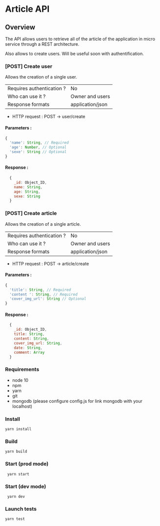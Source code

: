 # Article API

## Overview
The API allows users to retrieve all of the article of the application in micro service through a REST architecture.

Also allows to create users. Will be useful soon with authentification.

### [POST] Create user
Allows the creation of a single user.

|                            |                  |
|----------------------------|------------------|
| Requires authentication ?  | No               |
| Who can use it ?           | Owner and users  |
| Response formats           | application/json |

* HTTP request : POST → user/create

#### Parameters :
```javascript
{
  'name': String, // Required
  'age': Number, // Optional
  'sexe': String // Optional
}
```

#### Response :
```javascript
  {
    _id: Object_ID,
    name: String,
    age: String,
    sexe: String
  }
```

### [POST] Create article
Allows the creation of a single article.

|                            |                  |
|----------------------------|------------------|
| Requires authentication ?  | No               |
| Who can use it ?           | Owner and users  |
| Response formats           | application/json |

* HTTP request : POST → article/create

#### Parameters :
```javascript
{
  'title': String, // Required
  'content ': String, // Required
  'cover_img_url': String // Optional
}
```

#### Response :
```javascript
  {
    _id: Object_ID,
    title: String,
    content: String,
    cover_img_url: String,
    date: String,
    comment: Array
  }
```

### Requirements
* node 10
* npm
* yarn
* git
* mongodb (please configure config.js for link mongodb with your localhost)

### Install
```yarn install```

### Build
```yarn build```

### Start (prod mode)
``` yarn start```

### Start (dev mode)
``` yarn dev```

### Launch tests
```yarn test```